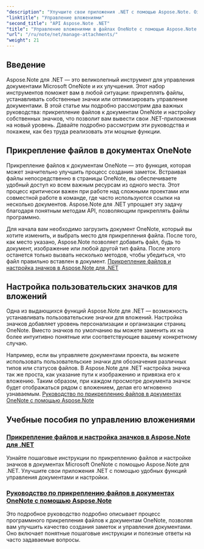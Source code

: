 ```yaml
---
"description": "Улучшите свои приложения .NET с помощью Aspose.Note. Ознакомьтесь с руководствами по прикреплению файлов, настройке значков и извлечению вложений для улучшенной разработки."
"linktitle": "Управление вложениями"
"second_title": "API Aspose.Note .NET"
"title": "Управление вложениями в файлах OneNote с помощью Aspose.Note для .NET"
"url": "/ru/note/net/manage-attachments/"
"weight": 21
---
```


## Введение

Aspose.Note для .NET — это великолепный инструмент для управления документами Microsoft OneNote и их улучшения. Этот набор инструментов поможет вам в любой ситуации: прикреплять файлы, устанавливать собственные значки или оптимизировать управление документами. В этой статье мы подробно рассмотрим два важных руководства: прикрепление файлов к документам OneNote и настройку собственных значков, что позволит вам вывести свои .NET-приложения на новый уровень. Давайте подробно рассмотрим эти руководства и покажем, как без труда реализовать эти мощные функции.

## Прикрепление файлов в документах OneNote  
Прикрепление файлов к документам OneNote — это функция, которая может значительно улучшить процесс создания заметок. Встраивая файлы непосредственно в страницы OneNote, вы обеспечиваете удобный доступ ко всем важным ресурсам из одного места. Этот процесс критически важен при работе над сложными проектами или совместной работе в команде, где часто используются ссылки на несколько документов. Aspose.Note для .NET упрощает эту задачу благодаря понятным методам API, позволяющим прикреплять файлы программно.

Для начала вам необходимо загрузить документ OneNote, который вы хотите изменить, и выбрать место для прикрепления файла. После того, как место указано, Aspose.Note позволяет добавить файл, будь то документ, изображение или любой другой тип файла. После этого останется только вызвать несколько методов, чтобы убедиться, что файл правильно вставлен в документ.
[Прикрепление файлов и настройка значков в Aspose.Note для .NET](./attaching-files-setting-icons/)

## Настройка пользовательских значков для вложений  
Одна из выдающихся функций Aspose.Note для .NET — возможность устанавливать пользовательские значки для вложений. Настройка значков добавляет уровень персонализации и организации страниц OneNote. Вместо значков по умолчанию вы можете заменить их на более интуитивно понятные или соответствующие вашему конкретному случаю.

Например, если вы управляете документами проекта, вы можете использовать пользовательские значки для обозначения различных типов или статусов файлов. В Aspose.Note для .NET настройка значка так же проста, как указание пути к изображению и привязка его к вложению. Таким образом, при каждом просмотре документа значок будет отображаться рядом с вложением, делая его мгновенно узнаваемым.
[Руководство по прикреплению файлов в документах OneNote с помощью Aspose.Note](./attach-file-in-one-note-documents/)

## Учебные пособия по управлению вложениями
### [Прикрепление файлов и настройка значков в Aspose.Note для .NET](./attaching-files-setting-icons/)
Узнайте пошаговые инструкции по прикреплению файлов и настройке значков в документах Microsoft OneNote с помощью Aspose.Note для .NET. Улучшите свои приложения .NET с помощью удобных функций управления документами и настройки.
### [Руководство по прикреплению файлов в документах OneNote с помощью Aspose.Note](./attach-file-in-one-note-documents/)
Это подробное руководство подробно описывает процесс программного прикрепления файлов к документам OneNote, позволяя вам улучшить качество создания заметок и управления документами. Оно включает понятные пошаговые инструкции и полезные ответы на часто задаваемые вопросы.